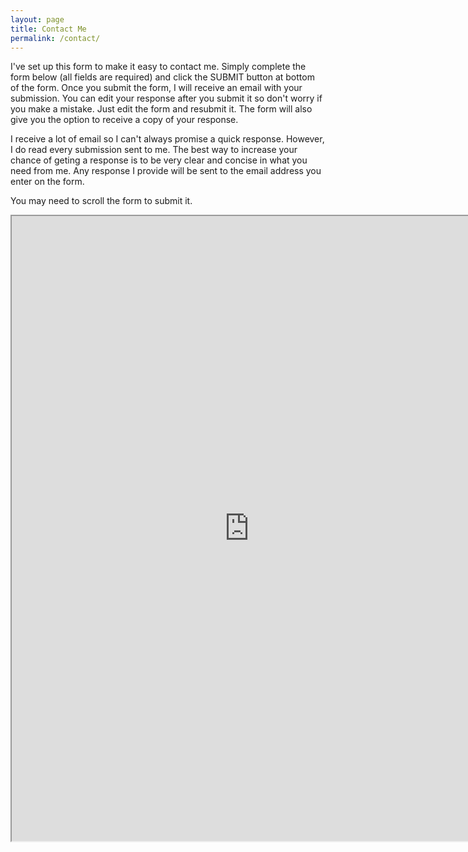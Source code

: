 ```yaml
---
layout: page
title: Contact Me
permalink: /contact/
---
```


I've set up this form to make it easy to contact me. Simply complete the form below (all fields are required) and click the SUBMIT button at bottom of the form. Once you submit the form, I will receive an email with your submission. You can edit your response after you submit it so don't worry if you make a mistake. Just edit the form and resubmit it. The form will also give you the option to receive a copy of your response.

I receive a lot of email so I can't always promise a quick response. However, I do read every submission sent to me. The best way to increase your chance of geting a response is to be very clear and concise in what you need from me. Any response I provide will be sent to the email address you enter on the form.

You may need to scroll the form to submit it.

<iframe src="https://docs.google.com/forms/d/e/1FAIpQLSfon5TfI6Ziy2pvAYhsP24Fc8nGACP1whptOtc5fJOtnZFBCQ/viewform?embedded=true" width="760" height="1000" frameborder="60" marginheight="10" marginwidth="10">Loading...</iframe>
